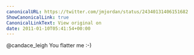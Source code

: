 ```yaml
---
canonicalURL: https://twitter.com/jmjordan/status/24340131406151682
ShowCanonicalLink: true
CanonicalLinkText: View original on
date: 2011-01-10T05:41:54+00:00
---
```

@candace_leigh You flatter me :-)